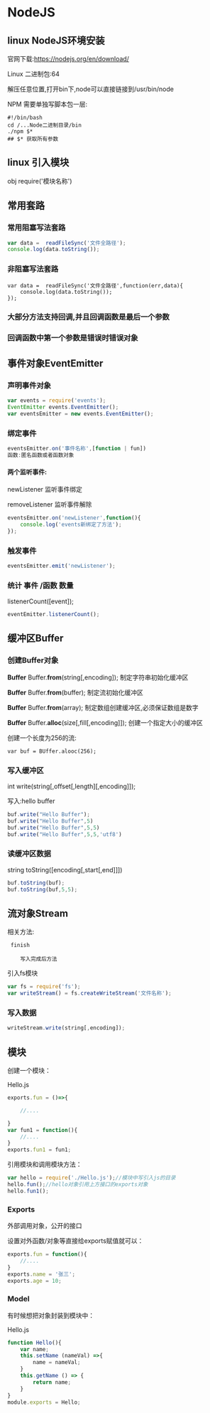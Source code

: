 # NodeJS

## linux NodeJS环境安装

官网下载:https://nodejs.org/en/download/

Linux 二进制包:64

解压任意位置,打开bin下,node可以直接链接到/usr/bin/node

NPM 需要单独写脚本包一层:

```shell
#!/bin/bash
cd /...Node二进制目录/bin
./npm $*
## $* 获取所有参数
```

## linux   引入模块

obj require('模块名称')

## 常用套路

### 常用阻塞写法套路

```javascript
var data =  readFileSync('文件全路径');
console.log(data.toString());
```

### 非阻塞写法套路

```
var data =  readFileSync('文件全路径',function(err,data){
    console.log(data.toString());
});
```

### 大部分方法支持回调,并且回调函数是最后一个参数

### 回调函数中第一个参数是错误时错误对象



## 事件对象EventEmitter

### 声明事件对象

```javascript
var events = require('events');
EventEmitter events.EventEmitter();
var eventsEmitter = new events.EventEmitter();
```

### 绑定事件

```javascript
eventsEmitter.on('事件名称',[function | fun])
函数:匿名函数或者函数对象
```

#### 两个监听事件:

newListener			监听事件绑定

removeListener		监听事件解除

```javascript
eventsEmitter.on('newListener',function(){
    console.log('events新绑定了方法');
});
```

###  触发事件

```javascript
eventsEmitter.emit('newListener');
```

### 统计 事件 /函数 数量

listenerCount([event]);

```javascript
eventEmitter.listenerCount();
```



## 缓冲区Buffer

### 创建Buffer对象

**Buffer** Buffer.**from**(string[,encoding]);			制定字符串初始化缓冲区

**Buffer** Buffer.**from**(buffer);						制定流初始化缓冲区

**Buffer** Buffer.**from**(array);						制定数组创建缓冲区,必须保证数组是数字

**Buffer** Buffer.**alloc**(size[,fill[,encoding]]);		创建一个指定大小的缓冲区

创建一个长度为256的流:

```javasc
var buf = BUffer.alooc(256);
```

### 写入缓冲区

int write(string[,offset[,length]\[,encoding]]);

写入:hello buffer

```javascript
buf.write("Hello Buffer");
buf.write("Hello Buffer",5)
buf.write("Hello Buffer",5,5)
buf.write("Hello Buffer",5,5,'utf8')
```

### 读缓冲区数据

string toString([encoding[,start[,end]]])

```javascript
buf.toString(buf);
buf.toString(buf,5,5);
```

## 流对象Stream

相关方法:

	 finish
	
		写入完成后方法

引入fs模块

```javascript
var fs = require('fs');
var writeStream() = fs.createWriteStream('文件名称');
```

### 写入数据

```javascript
writeStream.write(string[,encoding]);
```







## 模块

创建一个模块：

Hello.js

```javascript
exports.fun = ()=>{

	//....

}
var fun1 = function(){
    //....
}
exports.fun1 = fun1;
```

引用模块和调用模块方法：

```javascript
var hello = require('./Hello.js');//模块中写引入js的目录
hello.fun();//hello对象引用上方接口的exports对象
hello.fun1();
```

### Exports

外部调用对象，公开的接口

设置对外函数/对象等直接给exports赋值就可以：

```javascript
exports.fun = function(){
    //....
}
exports.name = '张三';
exports.age = 10;
```

### Model

有时候想把对象封装到模块中：

Hello.js

```javascript
function Hello(){
    var name;
    this.setName (nameVal) =>{
        name = nameVal;
    }
    this.getName () => {
        return name;
    }
}
module.exports = Hello;
```

